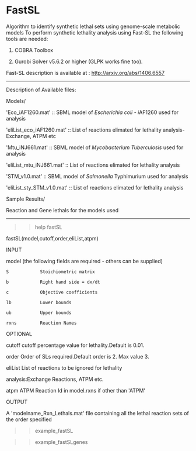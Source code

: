 # FastSL
Algorithm to identify synthetic lethal sets using genome-scale metabolic models
To perform synthetic lethality analysis using Fast-SL the following tools are needed:



1. COBRA Toolbox

2. Gurobi Solver v5.6.2 or higher (GLPK works fine too).

Fast-SL description is available at : http://arxiv.org/abs/1406.6557



__________________________________________________________________________

Description of Available files:



Models/

'Eco_iAF1260.mat' :: SBML model of *Escherichia coli* - *i*AF1260 used for analysis 

'eliList_eco_iAF1260.mat' :: List of reactions elimated for lethality analysis- Exchange, ATPM etc



'Mtu_iNJ661.mat' :: SBML model of *Mycobacterium Tuberculosis* used for analysis 

'eliList_mtu_iNJ661.mat' :: List of reactions elimated for lethality analysis



'STM_v1.0.mat' :: SBML model of *Salmonella* Typhimurium used for analysis 

'eliList_sty_STM_v1.0.mat' :: List of reactions elimated for lethality analysis





Sample Results/

Reaction and Gene lethals for the models used

__________________________________________________________________________







>>help fastSL

fastSL(model,cutoff,order,eliList,atpm) 

  

  INPUT

  model (the following fields are required - others can be supplied)       

    S            Stoichiometric matrix

    b            Right hand side = dx/dt

    c            Objective coefficients

    lb           Lower bounds

    ub           Upper bounds

    rxns         Reaction Names

  OPTIONAL

  cutoff         cutoff percentage value for lethality.Default is 0.01.

  order          Order of SLs required.Default order is 2. Max value 3.

  eliList        List of reactions to be ignored for lethality

  analysis:Exchange Reactions, ATPM etc.

  atpm           ATPM Reaction Id in model.rxns if other than 'ATPM'

  OUTPUT

  A 'modelname_Rxn_Lethals.mat' file containing all the lethal reaction sets of the order specified



>>example_fastSL

>>example_fastSLgenes







